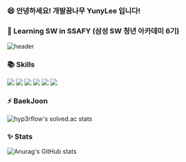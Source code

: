### 😄 안녕하세요! 개발꿈나무 YunyLee 입니다!
### 🌱 Learning SW in SSAFY (삼성 SW 청년 아카데미 6기)

<!--
**YunyLee/YunyLee** is a ✨ _special_ ✨ repository because its `README.md` (this file) appears on your GitHub profile.

Here are some ideas to get you started:

- 🔭 I’m currently working on ...
- 🌱 I’m currently learning ...
- 👯 I’m looking to collaborate on ...
- 🤔 I’m looking for help with ...
- 💬 Ask me about ...
- 📫 How to reach me: ...
- 😄 Pronouns: ...
- ⚡ Fun fact: ...
-->
![header](https://capsule-render.vercel.app/api?type=waving&color=gradient&height=300&section=header&text=Welcome%20*-*&fontSize=90&animation=twinkling)


### 📚 Skills
<img src = "https://img.shields.io/badge/-Python-000000?style=flat&logo=Python"> <img src = "https://img.shields.io/badge/-Django-800000?style=flat&logo=Django"> <img src = "https://img.shields.io/badge/-HTML5-009900?style=flat&logo=HTML5"> <img src = "https://img.shields.io/badge/-CSS3-0080ff?style=flat&logo=CSS3"> <img src = "https://img.shields.io/badge/-SQLite-8977ad?style=flat&logo=SQLite"> <img src = "https://img.shields.io/badge/-Git-000000?style=flat&logo=Git">

### ⚡ BaekJoon 
![hyp3rflow's solved.ac stats](https://github-readme-solvedac.hyp3rflow.vercel.app/api/?handle=yy01179)

### ✨ Stats
![Anurag's GitHub stats](https://github-readme-stats.vercel.app/api?username=YunyLee&show_icons=true&theme=solarized-light)
